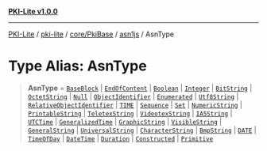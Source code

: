 [**PKI-Lite v1.0.0**](../../../../../../README.md)

---

[PKI-Lite](../../../../../../README.md) / [pki-lite](../../../../../README.md) / [core/PkiBase](../../../README.md) / [asn1js](../README.md) / AsnType

# Type Alias: AsnType

> **AsnType** = [`BaseBlock`](../classes/BaseBlock.md) \| [`EndOfContent`](../classes/EndOfContent.md) \| [`Boolean`](../classes/Boolean.md) \| [`Integer`](../classes/Integer.md) \| [`BitString`](../classes/BitString.md) \| [`OctetString`](../classes/OctetString.md) \| [`Null`](../classes/Null.md) \| [`ObjectIdentifier`](../classes/ObjectIdentifier.md) \| [`Enumerated`](../classes/Enumerated.md) \| [`Utf8String`](../classes/Utf8String.md) \| [`RelativeObjectIdentifier`](../classes/RelativeObjectIdentifier.md) \| [`TIME`](../classes/TIME.md) \| [`Sequence`](../classes/Sequence.md) \| [`Set`](../classes/Set.md) \| [`NumericString`](../classes/NumericString.md) \| [`PrintableString`](../classes/PrintableString.md) \| [`TeletexString`](../classes/TeletexString.md) \| [`VideotexString`](../classes/VideotexString.md) \| [`IA5String`](../classes/IA5String.md) \| [`UTCTime`](../classes/UTCTime.md) \| [`GeneralizedTime`](../classes/GeneralizedTime.md) \| [`GraphicString`](../classes/GraphicString.md) \| [`VisibleString`](../classes/VisibleString.md) \| [`GeneralString`](../classes/GeneralString.md) \| [`UniversalString`](../classes/UniversalString.md) \| [`CharacterString`](../classes/CharacterString.md) \| [`BmpString`](../classes/BmpString.md) \| [`DATE`](../classes/DATE.md) \| [`TimeOfDay`](../classes/TimeOfDay.md) \| [`DateTime`](../classes/DateTime.md) \| [`Duration`](../classes/Duration.md) \| [`Constructed`](../classes/Constructed.md) \| [`Primitive`](../classes/Primitive.md)
